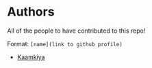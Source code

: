 # Authors

All of the people to have contributed to this repo!

Format: `[name](link to github profile)`

* [Kaamkiya](https://github.com/Kaamkiya)
